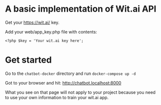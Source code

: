 # A basic implementation of Wit.ai API

Get your https://wit.ai/ key.

Add your web/app_key.php file with contents:

    <?php $key = 'Your wit.ai key here';
    
  # Get started
Go to the `chatbot-docker` directory and run `docker-compose up -d`

Got to your browser and hit:
http://chatbot.localhost:8000 

What you see on that page will not apply to your project because you need to use your own information to train your wit.ai app.


  
  